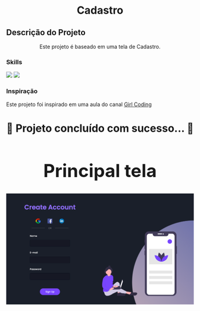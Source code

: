 <h1 align="center">Cadastro</h1>


## Descrição do Projeto
<p align="center">Este projeto é baseado em uma tela de Cadastro.</p>

### Skills

<div>
<img src="https://img.shields.io/badge/HTML5-E34F26?style=for-the-badge&logo=html5&logoColor=white">
<img src="https://img.shields.io/badge/CSS-1e79e2?&style=for-the-badge&logo=css3&logoColor=white">
</div>

### Inspiração
Este projeto foi inspirado em uma aula do canal <a href="https://www.youtube.com/watch?v=Q68vbJplf7I">Girl Coding</a>

<h1 align="center"> 
	 🚀 Projeto concluído com sucesso... 🚀
</h1>


<h1 align="center" style="font-size: 3rem";>Principal tela</h1>
<img align="center" src="assets/final.png">
